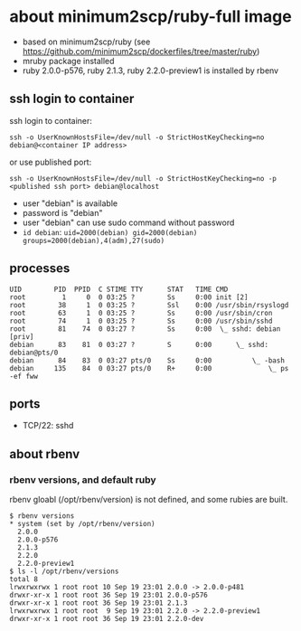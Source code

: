# about minimum2scp/ruby-full image

 * based on minimum2scp/ruby (see https://github.com/minimum2scp/dockerfiles/tree/master/ruby)
 * mruby package installed
 * ruby 2.0.0-p576, ruby 2.1.3, ruby 2.2.0-preview1 is installed by rbenv

## ssh login to container

ssh login to container:

```
ssh -o UserKnownHostsFile=/dev/null -o StrictHostKeyChecking=no debian@<container IP address>
```

or use published port:

```
ssh -o UserKnownHostsFile=/dev/null -o StrictHostKeyChecking=no -p <published ssh port> debian@localhost
```

 * user "debian" is available
 * password is "debian"
 * user "debian" can use sudo command without password
 * `id debian`: `uid=2000(debian) gid=2000(debian) groups=2000(debian),4(adm),27(sudo)`

## processes

```
UID        PID  PPID  C STIME TTY      STAT   TIME CMD
root         1     0  0 03:25 ?        Ss     0:00 init [2]  
root        38     1  0 03:25 ?        Ssl    0:00 /usr/sbin/rsyslogd
root        63     1  0 03:25 ?        Ss     0:00 /usr/sbin/cron
root        74     1  0 03:25 ?        Ss     0:00 /usr/sbin/sshd
root        81    74  0 03:27 ?        Ss     0:00  \_ sshd: debian [priv]
debian      83    81  0 03:27 ?        S      0:00      \_ sshd: debian@pts/0
debian      84    83  0 03:27 pts/0    Ss     0:00          \_ -bash
debian     135    84  0 03:27 pts/0    R+     0:00              \_ ps -ef fww
```

## ports

 * TCP/22: sshd

## about rbenv

### rbenv versions, and default ruby

rbenv gloabl (/opt/rbenv/version) is not defined, and some rubies are built.

```
$ rbenv versions
* system (set by /opt/rbenv/version)
  2.0.0
  2.0.0-p576
  2.1.3
  2.2.0
  2.2.0-preview1
$ ls -l /opt/rbenv/versions
total 8
lrwxrwxrwx 1 root root 10 Sep 19 23:01 2.0.0 -> 2.0.0-p481
drwxr-xr-x 1 root root 36 Sep 19 23:01 2.0.0-p576
drwxr-xr-x 1 root root 36 Sep 19 23:01 2.1.3
lrwxrwxrwx 1 root root  9 Sep 19 23:01 2.2.0 -> 2.2.0-preview1
drwxr-xr-x 1 root root 36 Sep 19 23:01 2.2.0-dev
```


